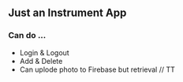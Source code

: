 ## Just an Instrument App

### Can do ...
- Login & Logout
- Add & Delete
- Can uplode photo to Firebase but retrieval  //  TT
